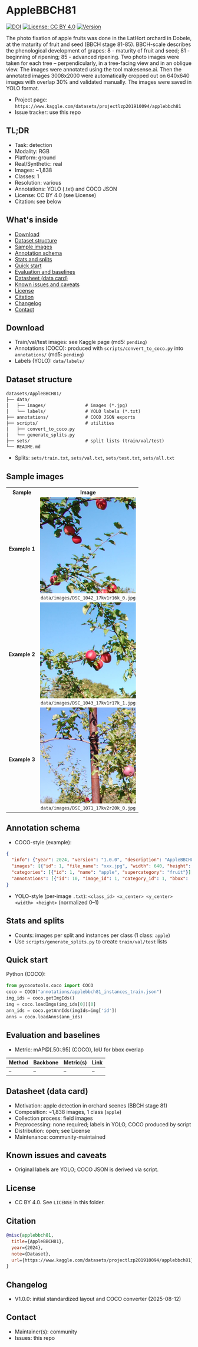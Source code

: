 # AppleBBCH81

[![DOI](https://img.shields.io/badge/DOI-pending-lightgrey)](#citation) 
[![License: CC BY 4.0](https://img.shields.io/badge/License-CC%20BY%204.0-blue.svg)](https://creativecommons.org/licenses/by/4.0/) 
[![Version](https://img.shields.io/badge/version-1.0.0-blue)](#changelog)

The photo fixation of apple fruits was done in the LatHort orchard in Dobele, at the maturity of fruit and seed (BBCH stage 81-85). BBCH-scale describes the phenological development of grapes: 8 - maturity of fruit and seed; 81 - beginning of ripening; 85 - advanced ripening. Two photo images were taken for each tree – perpendicularly, in a tree-facing view and in an oblique view. The images were annotated using the tool makesense.ai. Then the annotated images 3008x2000 were automatically cropped out on 640x640 images with overlap 30% and validated manually. The images were saved in YOLO format.

- Project page: `https://www.kaggle.com/datasets/projectlzp201910094/applebbch81` 
- Issue tracker: use this repo

## TL;DR
- Task: detection
- Modality: RGB 
- Platform: ground 
- Real/Synthetic: real
- Images: ~1,838 
- Classes: 1 
- Resolution: various
- Annotations: YOLO (.txt) and COCO JSON
- License: CC BY 4.0 (see License)
- Citation: see below

## What's inside
- [Download](#download)
- [Dataset structure](#dataset-structure)
- [Sample images](#sample-images)
- [Annotation schema](#annotation-schema)
- [Stats and splits](#stats-and-splits)
- [Quick start](#quick-start)
- [Evaluation and baselines](#evaluation-and-baselines)
- [Datasheet (data card)](#datasheet-data-card)
- [Known issues and caveats](#known-issues-and-caveats)
- [License](#license)
- [Citation](#citation)
- [Changelog](#changelog)
- [Contact](#contact)

## Download
- Train/val/test images: see Kaggle page (md5: `pending`)
- Annotations (COCO): produced with `scripts/convert_to_coco.py` into `annotations/` (md5: `pending`)
- Labels (YOLO): `data/labels/`

## Dataset structure
```
datasets/AppleBBCH81/
├── data/
│   ├── images/               # images (*.jpg)
│   └── labels/               # YOLO labels (*.txt)
├── annotations/              # COCO JSON exports
├── scripts/                  # utilities
│   ├── convert_to_coco.py
│   └── generate_splits.py
├── sets/                     # split lists (train/val/test)
└── README.md
```
- Splits: `sets/train.txt`, `sets/val.txt`, `sets/test.txt`, `sets/all.txt`

## Sample images
<table>
  <tr>
    <th>Sample</th>
    <th>Image</th>
  </tr>
  <tr>
    <td><strong>Example 1</strong></td>
    <td>
      <img src="data/images/DSC_1042_17kv1r16k_0.jpg" alt="Example 1" width="260"/>
      <div align="center"><code>data/images/DSC_1042_17kv1r16k_0.jpg</code></div>
    </td>
  </tr>
  <tr>
    <td><strong>Example 2</strong></td>
    <td>
      <img src="data/images/DSC_1043_17kv1r17k_1.jpg" alt="Example 2" width="260"/>
      <div align="center"><code>data/images/DSC_1043_17kv1r17k_1.jpg</code></div>
    </td>
  </tr>
  <tr>
    <td><strong>Example 3</strong></td>
    <td>
      <img src="data/images/DSC_1071_17kv2r20k_0.jpg" alt="Example 3" width="260"/>
      <div align="center"><code>data/images/DSC_1071_17kv2r20k_0.jpg</code></div>
    </td>
  </tr>
  <!-- More samples exist in the dataset -->
  </table>

## Annotation schema
- COCO-style (example):
```json
{
  "info": {"year": 2024, "version": "1.0.0", "description": "AppleBBCH81", "url": "https://www.kaggle.com/datasets/projectlzp201910094/applebbch81", "date_created": "2024-04-12"},
  "images": [{"id": 1, "file_name": "xxx.jpg", "width": 640, "height": 640}],
  "categories": [{"id": 1, "name": "apple", "supercategory": "fruit"}],
  "annotations": [{"id": 10, "image_id": 1, "category_id": 1, "bbox": [x,y,w,h], "area": 1234, "iscrowd": 0}]
}
```
- YOLO-style (per-image `.txt`): `<class_id> <x_center> <y_center> <width> <height>` (normalized 0–1)

## Stats and splits
- Counts: images per split and instances per class (1 class: `apple`)
- Use `scripts/generate_splits.py` to create `train/val/test` lists

## Quick start
Python (COCO):
```python
from pycocotools.coco import COCO
coco = COCO("annotations/applebbch81_instances_train.json")
img_ids = coco.getImgIds()
img = coco.loadImgs(img_ids[0])[0]
ann_ids = coco.getAnnIds(imgIds=img['id'])
anns = coco.loadAnns(ann_ids)
```

## Evaluation and baselines
- Metric: mAP@[.50:.95] (COCO), IoU for bbox overlap

| Method | Backbone | Metric(s) | Link |
|---|---|---|---|
| – | – | – | – |

## Datasheet (data card)
- Motivation: apple detection in orchard scenes (BBCH stage 81)
- Composition: ~1,838 images, 1 class (`apple`)
- Collection process: field images
- Preprocessing: none required; labels in YOLO, COCO produced by script
- Distribution: open; see License
- Maintenance: community-maintained

## Known issues and caveats
- Original labels are YOLO; COCO JSON is derived via script.

## License
- CC BY 4.0. See `LICENSE` in this folder.

## Citation
```bibtex
@misc{applebbch81,
  title={AppleBBCH81},
  year={2024},
  note={Dataset},
  url={https://www.kaggle.com/datasets/projectlzp201910094/applebbch81}
}
```

## Changelog
- V1.0.0: initial standardized layout and COCO converter (2025-08-12)

## Contact
- Maintainer(s): community 
- Issues: this repo


